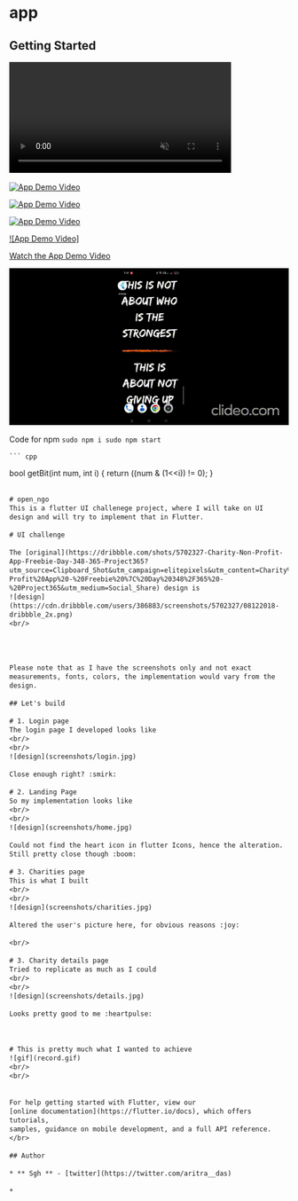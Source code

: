 # app

## Getting Started

<video src="https://codeinvesto.com/upload/app-emp-demo.mp4" data-canonical-src="https://codeinvesto.com/upload/app-emp-demo.mp4" controls="controls" muted="muted" class="d-block rounded-bottom-2 border-top width-fit" style="max-height:640px; min-height: 200px">
</video>

[![App Demo Video](https://example.com/video_thumbnail.jpg)](https://codeinvesto.com/upload/app-emp-demo.mp4)

[![App Demo Video](https://example.com/video_thumbnail.jpg)](http://commondatastorage.googleapis.com/gtv-videos-bucket/sample/BigBuckBunny.mp4)

[![App Demo Video](https://example.com/video_thumbnail.jpg)](video2.mp4)

[![App Demo Video]](video2.mp4)

[Watch the App Demo Video](https://www.youtube.com/watch?v=g0GNuoCOtaQ)


![gif](cdl.gif)

Code for npm
    ```sudo npm i
    sudo npm start```

    ``` cpp
bool getBit(int num, int i) {
    return ((num & (1<<i)) != 0);
}
```

# open_ngo
This is a flutter UI challenege project, where I will take on UI design and will try to implement that in Flutter.

# UI challenge

The [original](https://dribbble.com/shots/5702327-Charity-Non-Profit-App-Freebie-Day-348-365-Project365?utm_source=Clipboard_Shot&utm_campaign=elitepixels&utm_content=Charity%2FNon-Profit%20App%20-%20Freebie%20%7C%20Day%20348%2F365%20-%20Project365&utm_medium=Social_Share) design is 
![design](https://cdn.dribbble.com/users/386883/screenshots/5702327/08122018-dribbble_2x.png)
<br/>




Please note that as I have the screenshots only and not exact measurements, fonts, colors, the implementation would vary from the design.

## Let's build

# 1. Login page
The login page I developed looks like
<br/>
<br/>
![design](screenshots/login.jpg)

Close enough right? :smirk:

# 2. Landing Page
So my implementation looks like
<br/>
<br/>
![design](screenshots/home.jpg)

Could not find the heart icon in flutter Icons, hence the alteration. Still pretty close though :boom:

# 3. Charities page
This is what I built
<br/>
<br/>
![design](screenshots/charities.jpg)

Altered the user's picture here, for obvious reasons :joy:

<br/>

# 3. Charity details page
Tried to replicate as much as I could
<br/>
<br/>
![design](screenshots/details.jpg)

Looks pretty good to me :heartpulse:



# This is pretty much what I wanted to achieve
![gif](record.gif)
<br/>
<br/>


For help getting started with Flutter, view our 
[online documentation](https://flutter.io/docs), which offers tutorials, 
samples, guidance on mobile development, and a full API reference.
</br>

## Author

* ** Sgh ** - [twitter](https://twitter.com/aritra__das)

* 
